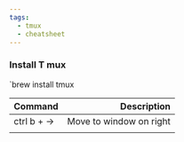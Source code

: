 ```yaml
---
tags:
  - tmux
  - cheatsheet
---
```

### Install T mux 

`brew install tmux

| Command           | Description |
| :---------------- |  ----: |
|  ctrl b + ->    | Move to window on right     |
| | 